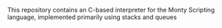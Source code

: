 This repository contains an C-based interpreter for the Monty Scripting language, implemented primarily using stacks and queues
